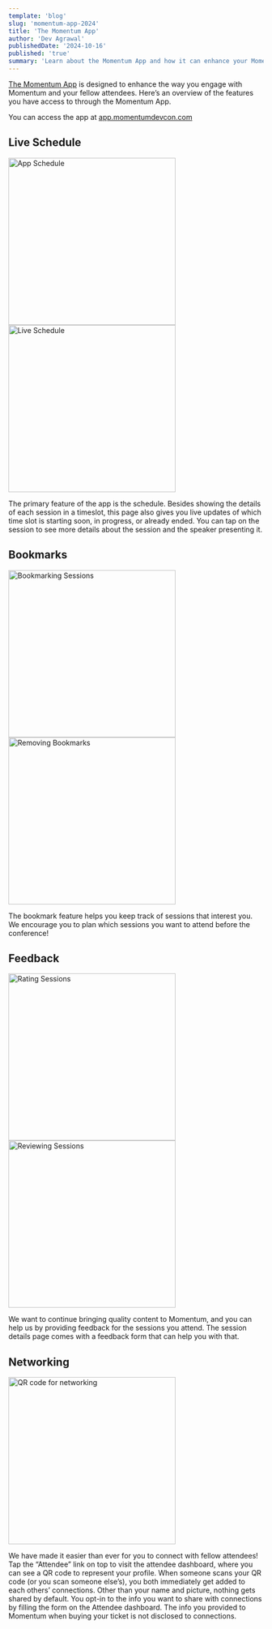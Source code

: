 ```yaml
---
template: 'blog'
slug: 'momentum-app-2024'
title: 'The Momentum App'
author: 'Dev Agrawal'
publishedDate: '2024-10-16'
published: 'true'
summary: 'Learn about the Momentum App and how it can enhance your Momentum experience.'
---
```


[The Momentum App](https://app.momentumdevcon.com) is designed to enhance the way you engage with Momentum and your fellow attendees. Here’s an overview of the features you have access to through the Momentum App.

You can access the app at [app.momentumdevcon.com](https://app.momentumdevcon.com)

## Live Schedule

<img src="/blog-images/app-schedule.png" alt="App Schedule" width="330px">
<img src="/blog-images/app-schedule-live.png" alt="Live Schedule" width="330px">

The primary feature of the app is the schedule. Besides showing the details of each session in a timeslot, this page also gives you live updates of which time slot is starting soon, in progress, or already ended. You can tap on the session to see more details about the session and the speaker presenting it.


## Bookmarks

<img src="/blog-images/app-bookmark.png" alt="Bookmarking Sessions" width="330px">
<img src="/blog-images/app-unbookmark.png" alt="Removing Bookmarks" width="330px">

The bookmark feature helps you keep track of sessions that interest you. We encourage you to plan which sessions you want to attend before the conference!


## Feedback


<img src="/blog-images/app-feedback-rating.png" alt="Rating Sessions" width="330px">
<img src="/blog-images/app-feedback-review.png" alt="Reviewing Sessions" width="330px">

We want to continue bringing quality content to Momentum, and you can help us by providing feedback for the sessions you attend. The session details page comes with a feedback form that can help you with that.

## Networking

<img src="/blog-images/app-networking.png" alt="QR code for networking" width="330px">

We have made it easier than ever for you to connect with fellow attendees! Tap the “Attendee” link on top to visit the attendee dashboard, where you can see a QR code to represent your profile. When someone scans your QR code (or you scan someone else’s), you both immediately get added to each others’ connections.
Other than your name and picture, nothing gets shared by default. You opt-in to the info you want to share with connections by filling the form on the Attendee dashboard. The info you provided to Momentum when buying your ticket is not disclosed to connections.
